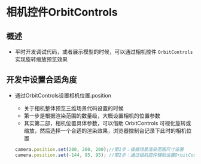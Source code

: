 # 相机控件OrbitControls

## 概述

+ 平时开发调试代码，或者展示模型的时候，可以通过相机控件 `OrbitControls` 实现旋转缩放预览效果

## 开发中设置合适角度

+ 通过OrbitControls设置相机位置.position

  + 关于相机整体预览三维场景代码设置的时候
  + 第一步是根据渲染范围的数量级，大概设置相机的位置参数
  + 其实第二部，相机位置具体参数，可以借助 OrbitControls 可视化旋转或缩放，然后选择一个合适的渲染效果，浏览器控制台记录下此时的相机位置

  ```js
  camera.position.set(200, 200, 200);//第1步：根据场景渲染范围尺寸设置
  camera.position.set(-144, 95, 95); //第2步：通过相机控件辅助设置OrbitControls
  ```
